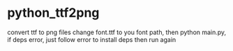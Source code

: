 # python_ttf2png
convert ttf to png files
change font.ttf to you font path, then python main.py, if deps error, just follow error to install deps then run again

